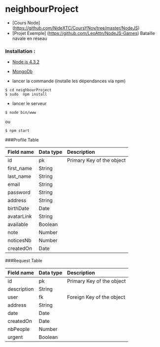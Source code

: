 # neighbourProject

-  [Cours Node] (https://github.com/NideXTC/CoursYNov/tree/master/NodeJS)
-  [Projet Exemple] (https://github.com/LeoAttn/NodeJS-Games) Bataille navale en réseau

### Installation : 
- [Node.js 4.3.2](https://nodejs.org/en/)
- [MongoDb](https://www.mongodb.org/)

- lancer la commande (installe les dépendances via npm)
```shell
$ cd neighbourProject
$ sudo  npm install
```
- lancer le serveur
```shell
$ node bin/www
```
ou
```shell
$ npm start
```

###Profile Table

|Field name |Data type | Description |
| :---------| :-------|:-----------|
|id | pk | Primary Key of the object |
| first_name | String | |
| last_name | String | |
| email | String | |
| password | String | |
| address | String | |
| birthDate | Date | |
| avatarLink | String | |
| available | Boolean | |
| note | Number | |
| noticesNb | Number | |
| createdOn | Date | |

###Request Table

|Field name |Data type | Description |
| :---------| :-------|:-----------|
|id | pk | Primary Key of the object |
|description | String | |
| user |  fk | Foreign Key of the object |
| address | String | |
| date | Date | |
| createdOn | Date | |
| nbPeople | Number | |
| urgent | Boolean | |
